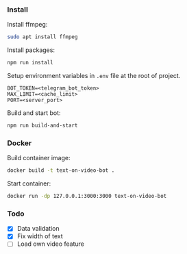 ### Install
Install ffmpeg:
```bash
sudo apt install ffmpeg
```
Install packages:
```bash
npm run install
```
Setup environment variables in `.env` file at the root of project.
```
BOT_TOKEN=<telegram_bot_token>
MAX_LIMIT=<cache_limit>
PORT=<server_port>
```

Build and start bot:
```bash
npm run build-and-start
```
### Docker
Build container image:
```bash
docker build -t text-on-video-bot .
```
Start container:
```bash
docker run -dp 127.0.0.1:3000:3000 text-on-video-bot
```
### Todo
- [x] Data validation
- [x] Fix width of text
- [ ] Load own video feature
